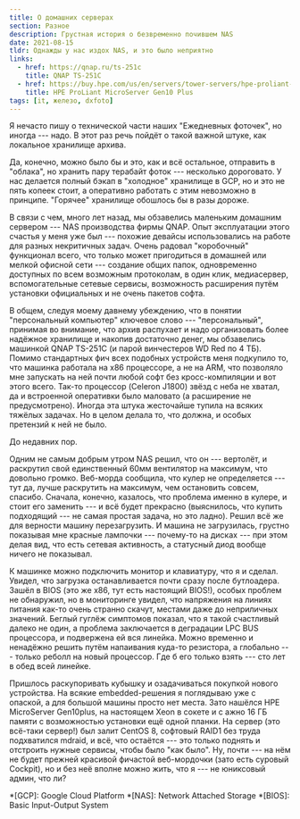 ```yaml
---
title: О домашних серверах
section: Разное
description: Грустная история о безвременно почившем NAS
date: 2021-08-15
tldr: Однажды у нас издох NAS, и это было неприятно
links:
  - href: https://qnap.ru/ts-251c
    title: QNAP TS-251C
  - href: https://buy.hpe.com/us/en/servers/tower-servers/hpe-proliant-microserver-gen10-plus/p/1012241014
    title: HPE ProLiant MicroServer Gen10 Plus
tags: [it, железо, dxfoto]
---
```


Я нечасто пишу о технической части наших "Ежедневных фоточек", но иногда --- надо. В этот раз речь пойдёт о такой важной штуке, как локальное хранилище архива.

Да, конечно, можно было бы и это, как и всё остальное, отправить в "облака", но хранить пару терабайт фоток --- несколько дороговато. У нас делается полный бэкап в "холодное" хранилище в GCP, но и это не пять копеек стоит, а оперативно работать с этим невозможно в принципе. "Горячее" хранилище обошлось бы в разы дороже.

В связи с чем, много лет назад, мы обзавелись маленьким домашним сервером --- NAS производства фирмы QNAP. Опыт эксплуатации этого счастья у меня уже был --- похожие девайсы использовались на работе для разных некритичных задач. Очень радовал "коробочный" функционал всего, что только может пригодиться в домашней или мелкой офисной сети --- создание общих папок, одновременно доступных по всем возможным протоколам, в один клик, медиасервер, вспомогательные сетевые сервисы, возможность расширения путём установки официальных и не очень пакетов софта.

В общем, следуя моему давнему убеждению, что в понятии "персональный компьютер" ключевое слово --- "персональный", принимая во внимание, что архив распухает и надо организовать более надёжное хранилище и накопив достаточно денег, мы обзавелись машинкой QNAP TS-251C (и парой винчестеров WD Red по 4 ТБ). Помимо стандартных фич всех подобных устройств меня подкупило то, что машинка работала на x86 процессоре, а не на ARM, что позволяло мне запускать на ней почти любой софт без кросс-компиляции и вот этого всего. Так-то процессор (Celeron J1800) звёзд с неба не хватал, да и встроенной оперативки было маловато (а расширение не предусмотрено). Иногда эта штука жесточайше тупила на всяких тяжёлых задачах. Но в целом делала то, что должна, и особых претензий к ней не было.

До недавних пор.

Одним не самым добрым утром NAS решил, что он --- вертолёт, и раскрутил свой единственный 60мм вентилятор на максимум, что довольно громко. Веб-морда сообщила, что кулер не определяется --- тут да, лучше раскрутить на максимум, чем остановить совсем, спасибо. Сначала, конечно, казалось, что проблема именно в кулере, и стоит его заменить --- и всё будет прекрасно (выяснилось, что купить подходящий --- не самая простая задача, но это ладно). Решил всё же для верности машину перезагрузить. И машина не загрузилась, грустно показывая мне красные лампочки --- почему-то на дисках --- при этом делая вид, что есть сетевая активность, а статусный диод вообще ничего не показывал.

К машинке можно подключить монитор и клавиатуру, что я и сделал. Увидел, что загрузка останавливается почти сразу после бутлоадера. Зашёл в BIOS (это же x86, тут есть настоящий BIOS!), особых проблем не обнаружил, но в мониторинге увидел, что напряжения на линиях питания как-то очень странно скачут, местами даже до неприличных значений. Беглый гуглёж симптомов показал, что я такой счастливый далеко не один, а проблема заключается в деградации LPC BUS процессора, и подвержена ей вся линейка. Можно временно и ненадёжно решить путём напаивания куда-то резистора, а глобально --- только реболл на новый процессор. Где б его только взять --- сто лет в обед всей линейке.

Пришлось раскупоривать кубышку и озадачиваться покупкой нового устройства. На всякие embedded-решения я поглядываю уже с опаской, а для большой машины просто нет места. Зато нашёлся HPE MicroServer Gen10plus, на настоящем Xeon в сокете и с ажно 16 ГБ памяти с возможностью установки ещё одной планки. На сервер (это всё-таки сервер!) был залит CentOS 8, софтовый RAID1 без труда подхватился mdraid, и всё, что остаётся --- это только поднять и отстроить нужные сервисы, чтобы было "как было". Ну, почти --- на нём не будет прежней красивой фичастой веб-мордочки (зато есть суровый Cockpit), но и без неё вполне можно жить, что я --- не юниксовый админ, что ли?

*[GCP]: Google Cloud Platform
*[NAS]: Network Attached Storage
*[BIOS]: Basic Input-Output System